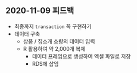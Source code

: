 ## 2020-11-09 피드백

- 최종까지 `transaction` 꼭 구현하기
- 데이터 구축
    - 상품 / 집소개 소량의 데이터 입력
    - R 활용하여 약 2,000개 복제
        - 데이터 프레임으로 생성하여 엑셀 파일로 저장
        - RDS에 삽입